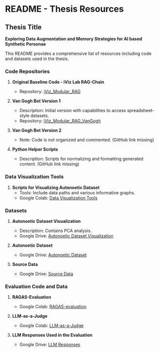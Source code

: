 # README - Thesis Resources

## Thesis Title
**Exploring Data Augmentation and Memory Strategies for AI based Synthetic Personae**

This README provides a comprehensive list of resources including code and datasets used in the thesis.

### Code Repositories

1. **Original Baseline Code - iViz Lab RAG-Chain**
   - Repository: [iViz_Modular_RAG](https://github.com/FarrasArias/iViz_Modular_RAG)

2. **Van Gogh Bot Version 1**
   - Description: Initial version with capabilities to access spreadsheet-style datasets.
   - Repository: [iViz_Modular_RAG_VanGogh](https://github.com/FarrasAriasOrg/iViz_Modular_RAG_VanGogh/)

3. **Van Gogh Bot Version 2**
   - Note: Code is not organized and commented. (GitHub link missing)

4. **Python Helper Scripts**
   - Description: Scripts for normalizing and formatting generated content. (GitHub link missing)

### Data Visualization Tools

1. **Scripts for Visualizing Autonoetic Dataset**
   - Tools: Include data paths and various informative graphs.
   - Google Colab: [Data Visualization Tools](https://colab.research.google.com/drive/1q7P9Ayl_7o9V9Ot3hmGc443ujP2lPVZa?usp=sharing)

### Datasets

1. **Autonoetic Dataset Visualization**
   - Description: Contains PCA analysis.
   - Google Drive: [Autonoetic Dataset Visualization](https://drive.google.com/file/d/1pArWYX_5t5beH8BbY5UDZDgUsQu4C6_8/view?usp=sharing)

2. **Autonoetic Dataset**
   - Google Drive: [Autonoetic Dataset](https://drive.google.com/file/d/1SqCHPhk3UN4aQfH37V5egXWixLEldOyv/view?usp=sharing)

3. **Source Data**
   - Google Drive: [Source Data](https://drive.google.com/drive/folders/16ji4L6L7mqmJ6_uKQ4tbSoBNS-qxq9Pn?usp=sharing)

### Evaluation Code and Data

1. **RAGAS-Evaluation**
   - Google Colab: [RAGAS-evaluation](https://colab.research.google.com/drive/1a0jXiWLnj6GFJMcImdc7pVVnSoJMFIWn?usp=sharing)

2. **LLM-as-a-Judge**
   - Google Colab: [LLM-as-a-Judge](https://colab.research.google.com/drive/1VCIcleZondc0i-Ggw3RvTFEgwW3mgQzR?usp=sharing)

3. **LLM Responses Used in the Evaluation**
   - Google Drive: [LLM Responses](https://drive.google.com/drive/folders/1nK3TD5c-ELH_uQ75Epw5jFn0UzZfxBam?usp=sharing)
